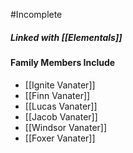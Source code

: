 #Incomplete 

##### Linked with [[Elementals]] 

#### Family Members Include
- [[Ignite Vanater]]
- [[Finn Vanater]]
- [[Lucas Vanater]]
- [[Jacob Vanater]]
- [[Windsor Vanater]]
- [[Foxer Vanater]]